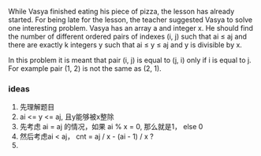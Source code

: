 While Vasya finished eating his piece of pizza, the lesson has already started. For being late for the lesson, the
teacher suggested Vasya to solve one interesting problem. Vasya has an array a and integer x. He should find the number
of different ordered pairs of indexes (i, j) such that ai ≤ aj and there are exactly k integers y such that ai ≤ y ≤ aj
and y is divisible by x.

In this problem it is meant that pair (i, j) is equal to (j, i) only if i is equal to j. For example pair (1, 2) is not
the same as (2, 1).

### ideas

1. 先理解题目
2. ai <= y <= aj, 且y能够被x整除
3. 先考虑 ai = aj 的情况，如果 ai % x = 0, 那么就是1， else 0
4. 然后考虑ai < aj， cnt = aj / x - (ai - 1) / x ?
5. 